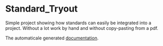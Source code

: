 # Standard_Tryout

Simple project showing how standards can easily be integrated into a project.
Without a lot work by hand and without copy-pasting from a pdf.

The automaticale generated [documentation](https://erichstuder.github.io/Standard_Tryout/).
